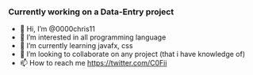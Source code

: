 ### Currently working on a Data-Entry project

- 👋 Hi, I’m @0000chris11
- 👀 I’m interested in all programming language
- 🌱 I’m currently learning javafx, css
- 💞️ I’m looking to collaborate on any project (that i have knowledge of)
- 📫 How to reach me https://twitter.com/C0Fii
